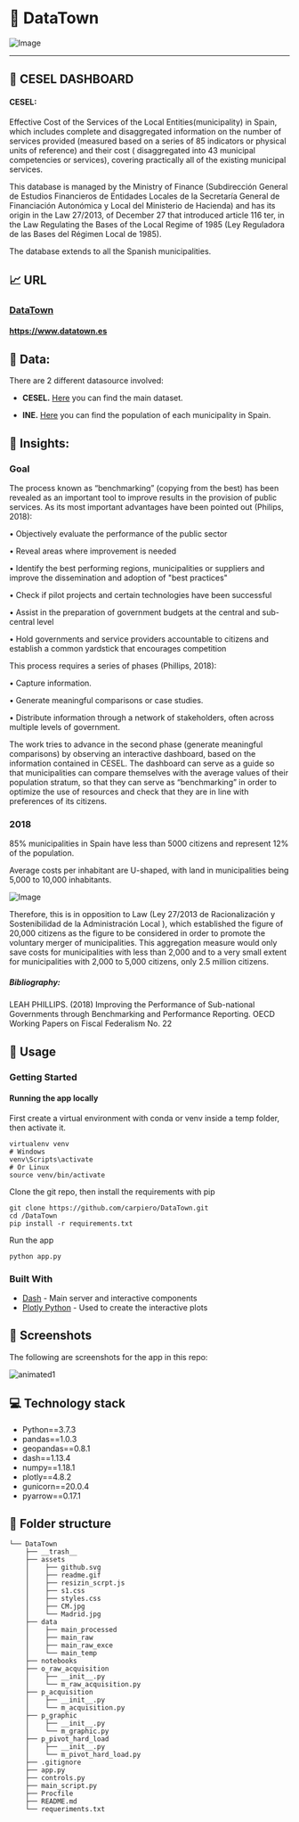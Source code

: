 # :house_with_garden: DataTown



![Image](assets/Madrid.jpg)

---



## :raising_hand: **CESEL DASHBOARD** 

#### CESEL: 
Effective Cost of the Services of the Local Entities(municipality) in Spain, which includes complete and disaggregated information on the number of services provided (measured based on a series of 85 indicators or physical units of reference) and their cost ( disaggregated into 43 municipal competencies or services), covering practically all of the existing municipal services.

This database is managed by the Ministry of Finance (Subdirección General de Estudios Financieros de Entidades Locales de la Secretaría General de Financiación Autonómica y Local del Ministerio de Hacienda) and has its origin in the Law 27/2013, of December 27 that introduced article 116 ter, in the Law Regulating the Bases of the Local Regime of 1985 (Ley Reguladora de las Bases del Régimen Local de 1985).

The database extends to all the Spanish municipalities.


## :chart_with_upwards_trend: **URL** 


### [DataTown](https://www.datatown.es/)  
#### https://www.datatown.es


## :floppy_disk: **Data:**

There are 2 different datasource involved:

- **CESEL.** [Here](https://serviciostelematicosext.hacienda.gob.es/sgcief/Cesel/Consulta/mapa/ConsultaMapa.aspx) you can find the main dataset.

- **INE.** [Here](https://www.ine.es/dynt3/inebase/es/index.htm?padre=517&capsel=525) you can find the population of each municipality in Spain.


## :newspaper: **Insights:**

### Goal

The process known as “benchmarking” (copying from the best) has been revealed as an important tool to improve results in the provision of public services. As its most important advantages have been pointed out (Philips, 2018):

• Objectively evaluate the performance of the public sector

• Reveal areas where improvement is needed

• Identify the best performing regions, municipalities or suppliers and improve the dissemination and adoption of "best practices"

• Check if pilot projects and certain technologies have been successful

• Assist in the preparation of government budgets at the central and sub-central level

• Hold governments and service providers accountable to citizens and establish a common yardstick that encourages competition

This process requires a series of phases (Phillips, 2018):

• Capture information.

• Generate meaningful comparisons or case studies.

• Distribute information through a network of stakeholders, often across multiple levels of government.

The work tries to advance in the second phase (generate meaningful comparisons) by observing an interactive dashboard, based on the information contained in CESEL. The dashboard can serve as a guide so that municipalities can compare themselves with the average values of their population stratum, so that they can serve as “benchmarking” in order to optimize the use of resources and check that they are in line with preferences of its citizens.

### 2018

85% municipalities in Spain have less than 5000 citizens and represent 12% of the population.

Average costs per inhabitant are U-shaped, with land in municipalities being 5,000 to 10,000 inhabitants.

![Image](assets/CM.jpg)

Therefore, this is in opposition to Law (Ley 27/2013 de Racionalización y Sostenibilidad de la Administración Local ), which established the figure of 20,000 citizens as the figure to be considered in order to promote the voluntary merger of municipalities.
This aggregation measure would only save costs for municipalities with less than 2,000 and to a very small extent for municipalities with 2,000 to 5,000 citizens, only 2.5 million citizens.

##### Bibliography:
LEAH PHILLIPS. (2018) Improving the Performance of Sub-national Governments through Benchmarking and Performance Reporting. OECD Working Papers on Fiscal Federalism No. 22

## :see_no_evil: **Usage**

### Getting Started

#### Running the app locally

First create a virtual environment with conda or venv inside a temp folder, then activate it.

```
virtualenv venv
# Windows
venv\Scripts\activate
# Or Linux
source venv/bin/activate
```

Clone the git repo, then install the requirements with pip

```
git clone https://github.com/carpiero/DataTown.git
cd /DataTown
pip install -r requirements.txt
```

Run the app

```
python app.py
```

### Built With

- [Dash](https://dash.plot.ly/) - Main server and interactive components
- [Plotly Python](https://plot.ly/python/) - Used to create the interactive plots


## :art: **Screenshots**

The following are screenshots for the app in this repo:


![animated1](assets/readme.gif)


## :computer: **Technology stack**

- Python==3.7.3
- pandas==1.0.3
- geopandas==0.8.1
- dash==1.13.4
- numpy==1.18.1
- plotly==4.8.2
- gunicorn==20.0.4
- pyarrow==0.17.1


## :file_folder: **Folder structure**
```
└── DataTown
    ├── __trash__
    ├── assets
    │    ├── github.svg
    │    ├── readme.gif
    │    ├── resizin_scrpt.js
    │    ├── s1.css
    │    ├── styles.css
    │    ├── CM.jpg
    │    └── Madrid.jpg
    ├── data
    │    ├── main_processed
    │    ├── main_raw
    │    ├── main_raw_exce
    │    └── main_temp
    ├── notebooks
    ├── o_raw_acquisition
    │    ├── __init__.py
    │    └── m_raw_acquisition.py
    ├── p_acquisition
    │    ├── __init__.py
    │    └── m_acquisition.py
    ├── p_graphic
    │    ├── __init__.py
    │    └── m_graphic.py
    ├── p_pivot_hard_load
    │    ├── __init__.py
    │    └── m_pivot_hard_load.py
    ├── .gitignore
    ├── app.py
    ├── controls.py
    ├── main_script.py
    ├── Procfile
    ├── README.md
    └── requeriments.txt
    
    
```


